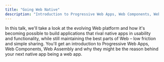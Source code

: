 ```yaml
---
title: "Going Web Native"
description: "Introduction to Progressive Web Apps, Web Components, Web Assembly."
---
```


In this talk, we'll take a look at the evolving Web platform and how it's becoming possible to build applications that rival native apps in usability and functionality, while still maintaining the best parts of Web – low friction and simple sharing. You'll get an introduction to Progressive Web Apps, Web Components, Web Assembly and why they might be the reason behind your next native app being a web app.

